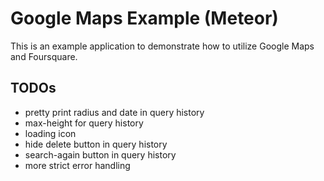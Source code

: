 Google Maps Example (Meteor)
===========================

This is an example application to demonstrate how to utilize Google Maps and Foursquare.

TODOs
-----

- pretty print radius and date in query history
- max-height for query history
- loading icon
- hide delete button in query history
- search-again button in query history
- more strict error handling
